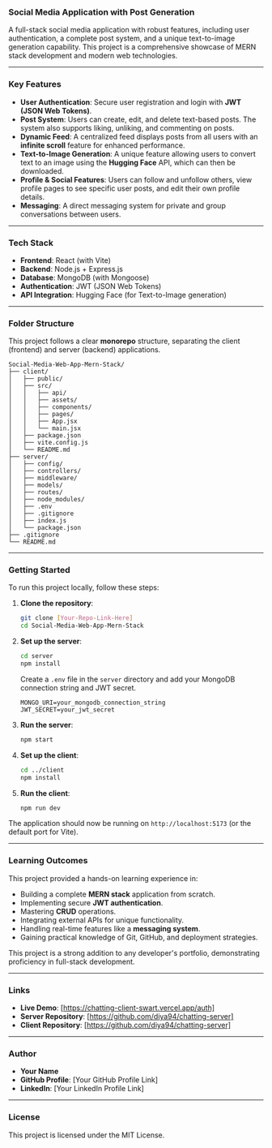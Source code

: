 ### Social Media Application with Post Generation

A full-stack social media application with robust features, including user authentication, a complete post system, and a unique text-to-image generation capability. This project is a comprehensive showcase of MERN stack development and modern web technologies.

-----

### Key Features

  * **User Authentication**: Secure user registration and login with **JWT (JSON Web Tokens)**.
  * **Post System**: Users can create, edit, and delete text-based posts. The system also supports liking, unliking, and commenting on posts.
  * **Dynamic Feed**: A centralized feed displays posts from all users with an **infinite scroll** feature for enhanced performance.
  * **Text-to-Image Generation**: A unique feature allowing users to convert text to an image using the **Hugging Face** API, which can then be downloaded.
  * **Profile & Social Features**: Users can follow and unfollow others, view profile pages to see specific user posts, and edit their own profile details.
  * **Messaging**: A direct messaging system for private and group conversations between users.

-----

### Tech Stack

  * **Frontend**: React (with Vite)
  * **Backend**: Node.js + Express.js
  * **Database**: MongoDB (with Mongoose)
  * **Authentication**: JWT (JSON Web Tokens)
  * **API Integration**: Hugging Face (for Text-to-Image generation)

-----

### Folder Structure

This project follows a clear **monorepo** structure, separating the client (frontend) and server (backend) applications.

```
Social-Media-Web-App-Mern-Stack/
├── client/
│   ├── public/
│   ├── src/
│   │   ├── api/
│   │   ├── assets/
│   │   ├── components/
│   │   ├── pages/
│   │   ├── App.jsx
│   │   └── main.jsx
│   ├── package.json
│   ├── vite.config.js
│   └── README.md
├── server/
│   ├── config/
│   ├── controllers/
│   ├── middleware/
│   ├── models/
│   ├── routes/
│   ├── node_modules/
│   ├── .env
│   ├── .gitignore
│   ├── index.js
│   └── package.json
├── .gitignore
└── README.md
```

-----

### Getting Started

To run this project locally, follow these steps:

1.  **Clone the repository**:
    ```bash
    git clone [Your-Repo-Link-Here]
    cd Social-Media-Web-App-Mern-Stack
    ```
2.  **Set up the server**:
    ```bash
    cd server
    npm install
    ```
    Create a `.env` file in the `server` directory and add your MongoDB connection string and JWT secret.
    ```
    MONGO_URI=your_mongodb_connection_string
    JWT_SECRET=your_jwt_secret
    ```
3.  **Run the server**:
    ```bash
    npm start
    ```
4.  **Set up the client**:
    ```bash
    cd ../client
    npm install
    ```
5.  **Run the client**:
    ```bash
    npm run dev
    ```

The application should now be running on `http://localhost:5173` (or the default port for Vite).

-----

### Learning Outcomes

This project provided a hands-on learning experience in:

  * Building a complete **MERN stack** application from scratch.
  * Implementing secure **JWT authentication**.
  * Mastering **CRUD** operations.
  * Integrating external APIs for unique functionality.
  * Handling real-time features like a **messaging system**.
  * Gaining practical knowledge of Git, GitHub, and deployment strategies.

This project is a strong addition to any developer's portfolio, demonstrating proficiency in full-stack development.

-----

### Links

  * **Live Demo**: [https://chatting-client-swart.vercel.app/auth]
  * **Server Repository**: [https://github.com/diya94/chatting-server]
  * **Client Repository**: [https://github.com/diya94/chatting-server]

-----

### Author

  * **Your Name**
  * **GitHub Profile**: [Your GitHub Profile Link]
  * **LinkedIn**: [Your LinkedIn Profile Link]

-----

### License

This project is licensed under the MIT License.

